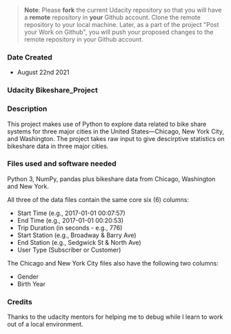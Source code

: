 >**Note**: Please **fork** the current Udacity repository so that you will have a **remote** repository in **your** Github account. Clone the remote repository to your local machine. Later, as a part of the project "Post your Work on Github", you will push your proposed changes to the remote repository in your Github account.

### Date Created 
* August 22nd 2021

### Udacity Bikeshare_Project

### Description
This project makes use of Python to explore data related to bike share systems
for three major cities in the United States—Chicago, New York City, and
Washington. The project takes raw input to give descirptive statistics on
bikeshare data in three major cities.

### Files used and software needed
Python 3, NumPy, pandas plus bikeshare data from Chicago, Washington
and New York.

All three of the data files contain the same core six (6) columns:

* Start Time (e.g., 2017-01-01 00:07:57)
* End Time (e.g., 2017-01-01 00:20:53)
* Trip Duration (in seconds - e.g., 776)
* Start Station (e.g., Broadway & Barry Ave)
* End Station (e.g., Sedgwick St & North Ave)
* User Type (Subscriber or Customer)

The Chicago and New York City files also have the following two columns:

* Gender
* Birth Year

### Credits
Thanks to the udacity mentors for helping me to debug while I learn to work
out of a local environment.
